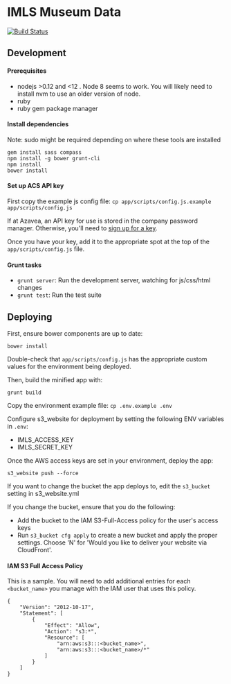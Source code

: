 # IMLS Museum Data

[![Build Status](https://travis-ci.org/azavea/imls-museum-data.svg?branch=develop)](https://travis-ci.org/azavea/imls-museum-data)

## Development

#### Prerequisites
- nodejs >0.12 and <12 . Node 8 seems to work. You will likely need to install nvm to use an older version of node.
- ruby
- ruby gem package manager

#### Install dependencies

Note: sudo might be required depending on where these tools are installed
```
gem install sass compass
npm install -g bower grunt-cli
npm install
bower install
```

#### Set up ACS API key

First copy the example js config file: `cp app/scripts/config.js.example app/scripts/config.js`

If at Azavea, an API key for use is stored in the company password manager. Otherwise, you'll need to [sign up for a key](http://api.census.gov/data/key_signup.html).

Once you have your key, add it to the appropriate spot at the top of the `app/scripts/config.js` file.

#### Grunt tasks

- `grunt server`: Run the development server, watching for js/css/html changes
- `grunt test`: Run the test suite


## Deploying

First, ensure bower components are up to date:
```
bower install
```

Double-check that `app/scripts/config.js` has the appropriate custom values for the environment being deployed.

Then, build the minified app with:
```
grunt build
```

Copy the environment example file: `cp .env.example .env`

Configure s3_website for deployment by setting the following ENV variables in `.env`:
  - IMLS_ACCESS_KEY
  - IMLS_SECRET_KEY

Once the AWS access keys are set in your environment, deploy the app:
```
s3_website push --force
```

If you want to change the bucket the app deploys to, edit the `s3_bucket` setting in s3_website.yml

If you change the bucket, ensure that you do the following:
  - Add the bucket to the IAM S3-Full-Access policy for the user's access keys
  - Run `s3_bucket cfg apply` to create a new bucket and apply the proper settings. Choose 'N' for 'Would you like to deliver your website via CloudFront'.

#### IAM S3 Full Access Policy

This is a sample. You will need to add additional entries for each `<bucket_name>` you manage with
the IAM user that uses this policy.

```
{
    "Version": "2012-10-17",
    "Statement": [
        {
            "Effect": "Allow",
            "Action": "s3:*",
            "Resource": [
                "arn:aws:s3:::<bucket_name>",
                "arn:aws:s3:::<bucket_name>/*"
            ]
        }
    ]
}
```
